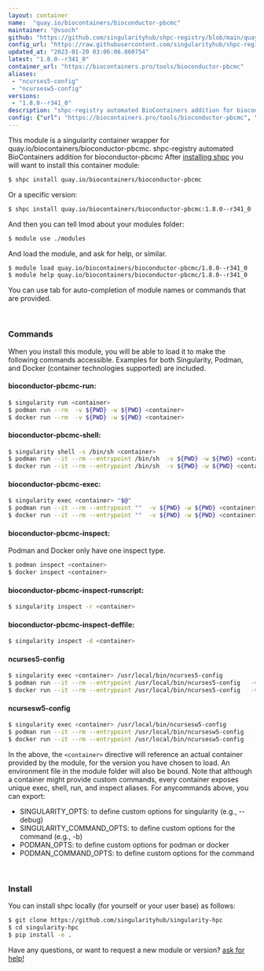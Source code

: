 ```yaml
---
layout: container
name:  "quay.io/biocontainers/bioconductor-pbcmc"
maintainer: "@vsoch"
github: "https://github.com/singularityhub/shpc-registry/blob/main/quay.io/biocontainers/bioconductor-pbcmc/container.yaml"
config_url: "https://raw.githubusercontent.com/singularityhub/shpc-registry/main/quay.io/biocontainers/bioconductor-pbcmc/container.yaml"
updated_at: "2023-01-20 03:06:06.860754"
latest: "1.8.0--r341_0"
container_url: "https://biocontainers.pro/tools/bioconductor-pbcmc"
aliases:
 - "ncurses5-config"
 - "ncursesw5-config"
versions:
 - "1.8.0--r341_0"
description: "shpc-registry automated BioContainers addition for bioconductor-pbcmc"
config: {"url": "https://biocontainers.pro/tools/bioconductor-pbcmc", "maintainer": "@vsoch", "description": "shpc-registry automated BioContainers addition for bioconductor-pbcmc", "latest": {"1.8.0--r341_0": "sha256:fc72449a4ed29a0cb471d2d63c30d91026cfcba3cce18bf5ce79001788872fff"}, "tags": {"1.8.0--r341_0": "sha256:fc72449a4ed29a0cb471d2d63c30d91026cfcba3cce18bf5ce79001788872fff"}, "docker": "quay.io/biocontainers/bioconductor-pbcmc", "aliases": {"ncurses5-config": "/usr/local/bin/ncurses5-config", "ncursesw5-config": "/usr/local/bin/ncursesw5-config"}}
---
```


This module is a singularity container wrapper for quay.io/biocontainers/bioconductor-pbcmc.
shpc-registry automated BioContainers addition for bioconductor-pbcmc
After [installing shpc](#install) you will want to install this container module:


```bash
$ shpc install quay.io/biocontainers/bioconductor-pbcmc
```

Or a specific version:

```bash
$ shpc install quay.io/biocontainers/bioconductor-pbcmc:1.8.0--r341_0
```

And then you can tell lmod about your modules folder:

```bash
$ module use ./modules
```

And load the module, and ask for help, or similar.

```bash
$ module load quay.io/biocontainers/bioconductor-pbcmc/1.8.0--r341_0
$ module help quay.io/biocontainers/bioconductor-pbcmc/1.8.0--r341_0
```

You can use tab for auto-completion of module names or commands that are provided.

<br>

### Commands

When you install this module, you will be able to load it to make the following commands accessible.
Examples for both Singularity, Podman, and Docker (container technologies supported) are included.

#### bioconductor-pbcmc-run:

```bash
$ singularity run <container>
$ podman run --rm  -v ${PWD} -w ${PWD} <container>
$ docker run --rm  -v ${PWD} -w ${PWD} <container>
```

#### bioconductor-pbcmc-shell:

```bash
$ singularity shell -s /bin/sh <container>
$ podman run --it --rm --entrypoint /bin/sh  -v ${PWD} -w ${PWD} <container>
$ docker run --it --rm --entrypoint /bin/sh  -v ${PWD} -w ${PWD} <container>
```

#### bioconductor-pbcmc-exec:

```bash
$ singularity exec <container> "$@"
$ podman run --it --rm --entrypoint ""  -v ${PWD} -w ${PWD} <container> "$@"
$ docker run --it --rm --entrypoint ""  -v ${PWD} -w ${PWD} <container> "$@"
```

#### bioconductor-pbcmc-inspect:

Podman and Docker only have one inspect type.

```bash
$ podman inspect <container>
$ docker inspect <container>
```

#### bioconductor-pbcmc-inspect-runscript:

```bash
$ singularity inspect -r <container>
```

#### bioconductor-pbcmc-inspect-deffile:

```bash
$ singularity inspect -d <container>
```


#### ncurses5-config

```bash
$ singularity exec <container> /usr/local/bin/ncurses5-config
$ podman run --it --rm --entrypoint /usr/local/bin/ncurses5-config   -v ${PWD} -w ${PWD} <container> -c " $@"
$ docker run --it --rm --entrypoint /usr/local/bin/ncurses5-config   -v ${PWD} -w ${PWD} <container> -c " $@"
```


#### ncursesw5-config

```bash
$ singularity exec <container> /usr/local/bin/ncursesw5-config
$ podman run --it --rm --entrypoint /usr/local/bin/ncursesw5-config   -v ${PWD} -w ${PWD} <container> -c " $@"
$ docker run --it --rm --entrypoint /usr/local/bin/ncursesw5-config   -v ${PWD} -w ${PWD} <container> -c " $@"
```



In the above, the `<container>` directive will reference an actual container provided
by the module, for the version you have chosen to load. An environment file in the
module folder will also be bound. Note that although a container
might provide custom commands, every container exposes unique exec, shell, run, and
inspect aliases. For anycommands above, you can export:

 - SINGULARITY_OPTS: to define custom options for singularity (e.g., --debug)
 - SINGULARITY_COMMAND_OPTS: to define custom options for the command (e.g., -b)
 - PODMAN_OPTS: to define custom options for podman or docker
 - PODMAN_COMMAND_OPTS: to define custom options for the command

<br>

### Install

You can install shpc locally (for yourself or your user base) as follows:

```bash
$ git clone https://github.com/singularityhub/singularity-hpc
$ cd singularity-hpc
$ pip install -e .
```

Have any questions, or want to request a new module or version? [ask for help!](https://github.com/singularityhub/singularity-hpc/issues)